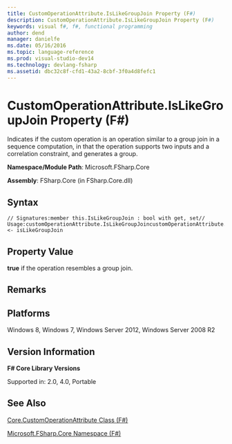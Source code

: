 ```yaml
---
title: CustomOperationAttribute.IsLikeGroupJoin Property (F#)
description: CustomOperationAttribute.IsLikeGroupJoin Property (F#)
keywords: visual f#, f#, functional programming
author: dend
manager: danielfe
ms.date: 05/16/2016
ms.topic: language-reference
ms.prod: visual-studio-dev14
ms.technology: devlang-fsharp
ms.assetid: dbc32c8f-cfd1-43a2-8cbf-3f0a4d8fefc1 
---
```


# CustomOperationAttribute.IsLikeGroupJoin Property (F#)

Indicates if the custom operation is an operation similar to a group join in a sequence computation, in that the operation supports two inputs and a correlation constraint, and generates a group.

**Namespace/Module Path**: Microsoft.FSharp.Core

**Assembly**: FSharp.Core (in FSharp.Core.dll)


## Syntax

```
// Signatures:member this.IsLikeGroupJoin : bool with get, set// Usage:customOperationAttribute.IsLikeGroupJoincustomOperationAttribute.IsLikeGroupJoin <- isLikeGroupJoin
```

## Property Value
**true** if the operation resembles a group join.


## Remarks

## Platforms
Windows 8, Windows 7, Windows Server 2012, Windows Server 2008 R2


## Version Information
**F# Core Library Versions**

Supported in: 2.0, 4.0, Portable




## See Also
[Core.CustomOperationAttribute Class &#40;F&#35;&#41;](Core.CustomOperationAttribute-Class-%5BFSharp%5D.md)

[Microsoft.FSharp.Core Namespace &#40;F&#35;&#41;](Microsoft.FSharp.Core-Namespace-%5BFSharp%5D.md)

